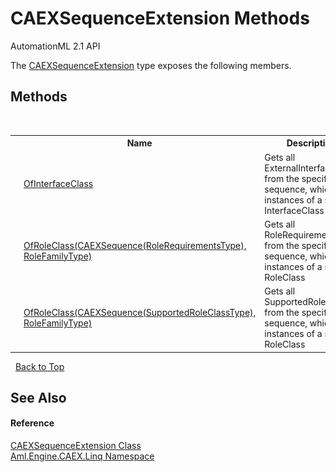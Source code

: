 # CAEXSequenceExtension Methods
AutomationML 2.1 API 

The <a href="T_Aml_Engine_CAEX_Linq_CAEXSequenceExtension">CAEXSequenceExtension</a> type exposes the following members.


## Methods
&nbsp;<table><tr><th></th><th>Name</th><th>Description</th></tr><tr><td>![Public method](media/pubmethod.gif "Public method")![Static member](media/static.gif "Static member")</td><td><a href="M_Aml_Engine_CAEX_Linq_CAEXSequenceExtension_OfInterfaceClass">OfInterfaceClass</a></td><td>
Gets all ExternalInterfaces from the specified sequence, which are instances of a specific InterfaceClass</td></tr><tr><td>![Public method](media/pubmethod.gif "Public method")![Static member](media/static.gif "Static member")</td><td><a href="M_Aml_Engine_CAEX_Linq_CAEXSequenceExtension_OfRoleClass">OfRoleClass(CAEXSequence(RoleRequirementsType), RoleFamilyType)</a></td><td>
Gets all RoleRequirements from the specified sequence, which are instances of a specific RoleClass</td></tr><tr><td>![Public method](media/pubmethod.gif "Public method")![Static member](media/static.gif "Static member")</td><td><a href="M_Aml_Engine_CAEX_Linq_CAEXSequenceExtension_OfRoleClass_1">OfRoleClass(CAEXSequence(SupportedRoleClassType), RoleFamilyType)</a></td><td>
Gets all SupportedRoleClasses from the specified sequence, which are instances of a specific RoleClass</td></tr></table>&nbsp;
<a href="#caexsequenceextension-methods">Back to Top</a>

## See Also


#### Reference
<a href="T_Aml_Engine_CAEX_Linq_CAEXSequenceExtension">CAEXSequenceExtension Class</a><br /><a href="N_Aml_Engine_CAEX_Linq">Aml.Engine.CAEX.Linq Namespace</a><br />